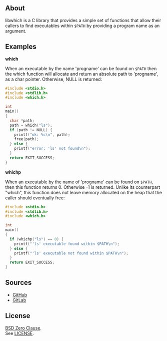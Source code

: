 ## About

libwhich is a C library that provides a simple set of functions
that allow their callers to find executables within `$PATH` by
providing a program name as an argument.

## Examples

**which**

When an executable by the name 'progname' can be found
on `$PATH` then the which function will allocate and
return an absolute path to 'progname', as a char pointer.
Otherwise, NULL is returned:

``` c
#include <stdio.h>
#include <stdlib.h>
#include <which.h>

int
main()
{
  char *path;
  path = which("ls");
  if (path != NULL) {
    printf("ok: %s\n", path);
    free(path);
  } else {
    printf("error: 'ls' not found\n");
  }
  return EXIT_SUCCESS;
}
```

**whichp**

When an executable by the name of 'progname' can be found
on `$PATH`, then this function returns 0. Otherwise -1 is
returned. Unlike its counterpart "which", this function does
not leave memory allocated on the heap that the caller should
eventually free:

``` c
#include <stdio.h>
#include <stdlib.h>
#include <which.h>

int
main()
{
  if (whichp("ls") == 0) {
    printf("'ls' executable found within $PATH\n");
  } else {
    printf("'ls' executable not found within $PATH\n");
  }
  return EXIT_SUCCESS;
}
```

## Sources

* [GitHub](https://github.com/0x1eef/libwhich/)
* [GitLab](https://gitlab.com/0x1eef/libwhich)

## License

[BSD Zero Clause](https://choosealicense.com/licenses/0bsd/).
<br>
See [LICENSE](./LICENSE).


